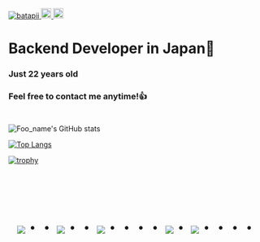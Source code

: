 
<p align="left">
  <a href="https://github.com/batapii/batapii/">
    <img src="https://komarev.com/ghpvc/?username=batapii" alt="batapii" />
  </a>
  <a href="http://twitter.com/batapii3939">
    <img height="20" src="https://img.shields.io/twitter/follow/batapii?label=Twitter&logo=twitter&style=flat" />
  </a>
  <a href="https://github.com/batapii">
    <img height="20" src="https://img.shields.io/github/followers/batapii?label=follow&logo=github&style=flat" />
  </a>
  
# Backend Developer in Japan👋
### Just 22 years old 
### Feel free to contact me anytime!👍
#
![Foo_name's GitHub stats](https://github-readme-stats.vercel.app/api?username=batapii&show_icons=true&theme=vue-dark)

[![Top Langs](https://github-readme-stats.vercel.app/api/top-langs/?username=batapii&layout=compact&theme=vue-dark)](https://github.com/anuraghazra/github-readme-stats)

[![trophy](https://github-profile-trophy.vercel.app/?username=batapii&theme=discord)](https://github.com/ryo-ma/github-profile-trophy)



<!-- --------------------------------- :) ---------------------------------- -->

<br><br><br>

<div align="center">
    <h1>
        <img src="https://user-images.githubusercontent.com/44926913/175852850-3fb6c715-1856-41ff-8c1f-94ce3b03b458.gif">・・
        <img src="https://user-images.githubusercontent.com/44926913/175853109-f8850656-6704-4a8a-bee6-9aca154d929b.gif">・・
        <img src="https://user-images.githubusercontent.com/44926913/175853154-5449d974-975e-44a6-ab84-a86031265e40.gif">・・・・
        <img src="https://user-images.githubusercontent.com/44926913/175853109-f8850656-6704-4a8a-bee6-9aca154d929b.gif">・
        <img src="https://user-images.githubusercontent.com/44926913/175853154-5449d974-975e-44a6-ab84-a86031265e40.gif">・・・・
    </h1>
  </div>
<br><br><br>




<!--
**batapii/batapii** is a ✨ _special_ ✨ repository because its `README.md` (this file) appears on your GitHub profile.

Here are some ideas to get you started:

- 🔭 I’m currently working on ...
- 🌱 I’m currently learning ...
- 👯 I’m looking to collaborate on ...
- 🤔 I’m looking for help with ...
- 💬 Ask me about ...
- 📫 How to reach me: ...
- 😄 Pronouns: ...
- ⚡ Fun fact: ...
-->
